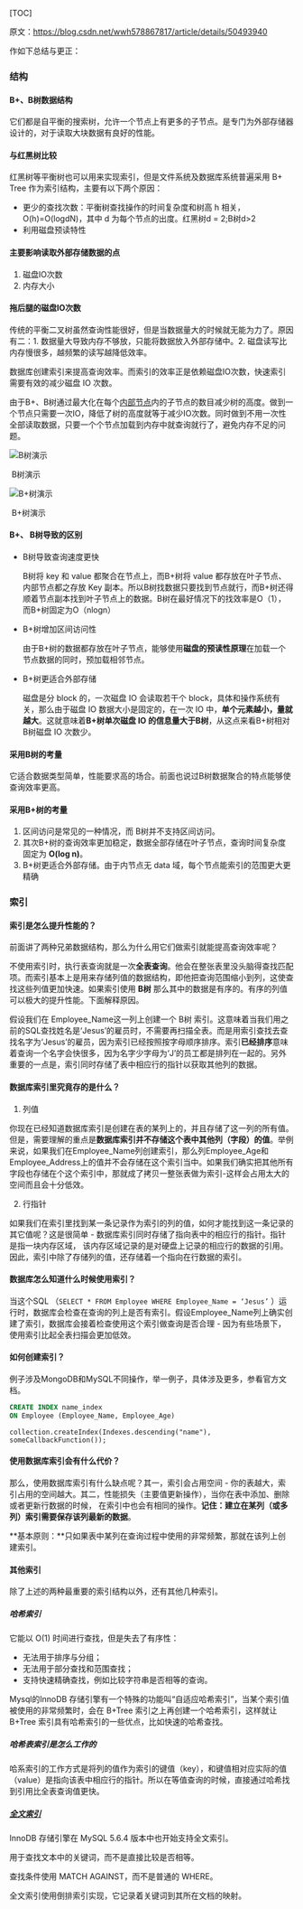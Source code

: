 [TOC]

原文：https://blog.csdn.net/wwh578867817/article/details/50493940

作如下总结与更正：

### 结构

#### B+、B树数据结构

它们都是自平衡的搜索树，允许一个节点上有更多的子节点。是专门为外部存储器设计的，对于读取大块数据有良好的性能。

#### 与红黑树比较

红黑树等平衡树也可以用来实现索引，但是文件系统及数据库系统普遍采用 B+ Tree 作为索引结构，主要有以下两个原因：

- 更少的查找次数：平衡树查找操作的时间复杂度和树高 h 相关，O(h)=O(logdN)，其中 d 为每个节点的出度。红黑树d = 2;B树d>2
- 利用磁盘预读特性

#### 主要影响读取外部存储数据的点

1. 磁盘IO次数
2. 内存大小

#### 拖后腿的磁盘IO次数

传统的平衡二叉树虽然查询性能很好，但是当数据量大的时候就无能为力了。原因有二：1. 数据量大导致内存不够放，只能将数据放入外部存储中。2. 磁盘读写比内存慢很多，越频繁的读写越降低效率。

数据库创建索引来提高查询效率。而索引的效率正是依赖磁盘IO次数，快速索引需要有效的减少磁盘 IO 次数。

由于B+、B树通过最大化在每个[内部节点](https://baike.baidu.com/item/%E5%86%85%E9%83%A8%E8%8A%82%E7%82%B9)内的子节点的数目减少树的高度。做到一个节点只需要一次IO，降低了树的高度就等于减少IO次数。同时做到不用一次性全部读取数据，只要一个个节点加载到内存中就查询就行了，避免内存不足的问题。

![B树演示](https://files.cnblogs.com/yangecnu/btreebuild.gif)

​								B树演示

![B+树演示](https://files.cnblogs.com/yangecnu/Bplustreebuild.gif)

​								B+树演示

#### B+、 B树导致的区别

- B树导致查询速度更快

  B树将 key 和 value 都聚合在节点上，而B+树将 value 都存放在叶子节点、内部节点都之存放 Key 副本。所以B树找数据只要找到节点就行，而B+树还得顺着节点副本找到叶子节点上的数据。B树在最好情况下的找效率是O（1），而B+树固定为O（nlogn）

- B+树增加区间访问性

  由于B+树的数据都存放在叶子节点，能够使用**磁盘的预读性原理**在加载一个节点数据的同时，预加载相邻节点。

- B+树更适合外部存储

  磁盘是分 block 的，一次磁盘 IO 会读取若干个 block，具体和操作系统有关，那么由于磁盘 IO 数据大小是固定的，在一次 IO 中，**单个元素越小，量就越大**。这就意味着**B+树单次磁盘 IO 的信息量大于B树**，从这点来看B+树相对B树磁盘 IO 次数少。

#### 采用B树的考量

它适合数据类型简单，性能要求高的场合。前面也说过B树数据聚合的特点能够使查询效率更高。

#### 采用B+树的考量

1. 区间访问是常见的一种情况，而 B树并不支持区间访问。
2. 其次B+树的查询效率更加稳定，数据全部存储在叶子节点，查询时间复杂度固定为 **O(log n)**。
3. B+树更适合外部存储。由于内节点无 data 域，每个节点能索引的范围更大更精确

### 索引

#### 索引是怎么提升性能的？

前面讲了两种兄弟数据结构，那么为什么用它们做索引就能提高查询效率呢？

不使用索引时，执行表查询就是一次**全表查询**。他会在整张表里没头脑得查找匹配项。而索引基本上是用来存储列值的数据结构，即他把查询范围缩小到列，这使查找这些列值更加快速。如果索引使用 **B树** 那么其中的数据是有序的。有序的列值可以极大的提升性能。下面解释原因。

假设我们在 Employee_Name这一列上创建一个 B树 索引。这意味着当我们用之前的SQL查找姓名是‘Jesus’的雇员时，不需要再扫描全表。而是用索引查找去查找名字为‘Jesus’的雇员，因为索引已经按照按字母顺序排序。索引**已经排序**意味着查询一个名字会快很多，因为名字少字母为‘J’的员工都是排列在一起的。另外重要的一点是，索引同时存储了表中相应行的指针以获取其他列的数据。

#### 数据库索引里究竟存的是什么？

1. 列值

你现在已经知道数据库索引是创建在表的某列上的，并且存储了这一列的所有值。但是，需要理解的重点是**数据库索引并不存储这个表中其他列（字段）的值**。举例来说，如果我们在Employee_Name列创建索引，那么列Employee_Age和Employee_Address上的值并不会存储在这个索引当中。如果我们确实把其他所有字段也存储在个这个索引中，那就成了拷贝一整张表做为索引-这样会占用太大的空间而且会十分低效。

2. 行指针

如果我们在索引里找到某一条记录作为索引的列的值，如何才能找到这一条记录的其它值呢？这是很简单 - 数据库索引同时存储了指向表中的相应行的指针。指针是指一块内存区域， 该内存区域记录的是对硬盘上记录的相应行的数据的引用。因此，索引中除了存储列的值，还存储着一个指向在行数据的索引。

#### 数据库怎么知道什么时候使用索引？

当这个SQL （`SELECT * FROM Employee WHERE Employee_Name = ‘Jesus’` ）运行时，数据库会检查在查询的列上是否有索引。假设Employee_Name列上确实创建了索引，数据库会接着检查使用这个索引做查询是否合理 - 因为有些场景下，使用索引比起全表扫描会更加低效。

#### 如何创建索引？

例子涉及MongoDB和MySQL不同操作，举一例子，具体涉及更多，参看官方文档。

```SQL
CREATE INDEX name_index
ON Employee (Employee_Name, Employee_Age)
```

```MongoDB
collection.createIndex(Indexes.descending("name"), someCallbackFunction());
```

#### 使用数据库索引会有什么代价？

那么，使用数据库索引有什么缺点呢？其一，索引会占用空间 - 你的表越大，索引占用的空间越大。其二，性能损失（主要值更新操作），当你在表中添加、删除或者更新行数据的时候， 在索引中也会有相同的操作。**记住：建立在某列（或多列）索引需要保存该列最新的数据**。

**基本原则：**只如果表中某列在查询过程中使用的非常频繁，那就在该列上创建索引。



#### 其他索引

除了上述的两种最重要的索引结构以外，还有其他几种索引。

##### 哈希索引

它能以 O(1) 时间进行查找，但是失去了有序性：

- 无法用于排序与分组；
- 无法用于部分查找和范围查找；
- 支持快速精确查找，例如比较字符串是否相等的查询。

Mysql的InnoDB 存储引擎有一个特殊的功能叫“自适应哈希索引”，当某个索引值被使用的非常频繁时，会在 B+Tree 索引之上再创建一个哈希索引，这样就让 B+Tree 索引具有哈希索引的一些优点，比如快速的哈希查找。

##### 哈希表索引是怎么工作的

哈系索引的工作方式是将列的值作为索引的键值（key），和键值相对应实际的值（value）是指向该表中相应行的指针。所以在等值查询的时候，直接通过哈希找到引用比全表查询值更快。

##### [全文索引](https://www.jianshu.com/p/645402711dac)

InnoDB 存储引擎在 MySQL 5.6.4 版本中也开始支持全文索引。

用于查找文本中的关键词，而不是直接比较是否相等。

查找条件使用 MATCH AGAINST，而不是普通的 WHERE。

全文索引使用倒排索引实现，它记录着关键词到其所在文档的映射。




